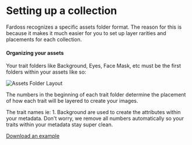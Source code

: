 # Setting up a collection

Fardoss recognizes a specific assets folder format. The reason for this is because it makes it much easier for you to set up layer rarities and placements for each collection.

#### Organizing your assets

Your trait folders like Background, Eyes, Face Mask, etc must be the first folders within your assets like so:

![Assets Folder Layout](https://s3.amazonaws.com/cdn.fardoss.com/docs_content/Assets%20Layout.png)

The numbers in the beginning of each trait folder determine the placement of how each trait will be layered to create your images.

The trait names ie: 1. Background are used to create the attributes within your metadata. Don't worry, we remove all numbers automatically so your traits within your metadata stay super clean.

[Download an example](https://fardoss.com/download/example-assets-folder)
